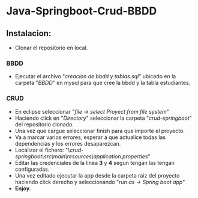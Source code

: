 # Java-Springboot-Crud-BBDD

## Instalacion:
- Clonar el repositorio en local.


### BBDD
- Ejecutar el archivo "*creacion de bbdd y tablas.sql*" ubicado en la carpeta "*BBDD*" en mysql para que cree la bbdd y la tabla estudiantes.

### CRUD
- En eclipse seleccionar "*file -> select Proyect from file system*"
- Haciendo click en "*Directory*" seleccionar la carpeta "*crud-springboot*" del repositorio clonado.
- Una vez que cargue seleccionar finish para que importe el proyecto.
- Va a marcar varios errores, esperar a que actualice todas las dependencias y los errores desaparezcan.
- Localizar el fichero: "*\crud-springboot\src\main\resources\application.properties*"
- Editar las credenciales de la linea **3** y **4** segun tengan las tengan configuradas.
- Una vez editado ejecutar la app desde la carpeta raiz del proyecto haciendo click derecho y seleccionando "*run as -> Spring boot app*"
- **Enjoy**.
